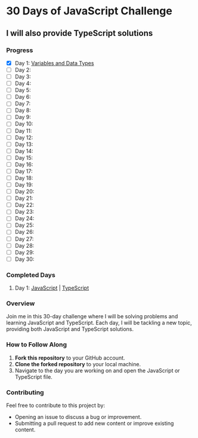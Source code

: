 # 30 Days of JavaScript Challenge
## I will also provide TypeScript solutions

### Progress
- [x] Day 1: [Variables and Data Types](https://github.com/Abdullah-dev0/30-days-javascript-And-typescript/blob/main/Day-1-Javascript/Day-1.js)
- [ ] Day 2:
- [ ] Day 3:
- [ ] Day 4:
- [ ] Day 5:
- [ ] Day 6:
- [ ] Day 7:
- [ ] Day 8:
- [ ] Day 9:
- [ ] Day 10:
- [ ] Day 11:
- [ ] Day 12:
- [ ] Day 13:
- [ ] Day 14:
- [ ] Day 15:
- [ ] Day 16:
- [ ] Day 17:
- [ ] Day 18:
- [ ] Day 19:
- [ ] Day 20:
- [ ] Day 21:
- [ ] Day 22:
- [ ] Day 23:
- [ ] Day 24:
- [ ] Day 25:
- [ ] Day 26:
- [ ] Day 27:
- [ ] Day 28:
- [ ] Day 29:
- [ ] Day 30:

### Completed Days
1. Day 1: [JavaScript](https://github.com/Abdullah-dev0/30-days-javascript-And-typescript/blob/main/Day-1-Javascript/Day-1.js) | [TypeScript](https://github.com/Abdullah-dev0/30-days-javascript-And-typescript/blob/main/Day-1-typescript/day-1.ts)

### Overview
Join me in this 30-day challenge where I will be solving problems and learning JavaScript and TypeScript. Each day, I will be tackling a new topic, providing both JavaScript and TypeScript solutions.

### How to Follow Along
1. **Fork this repository** to your GitHub account.
2. **Clone the forked repository** to your local machine.
3. Navigate to the day you are working on and open the JavaScript or TypeScript file.

### Contributing
Feel free to contribute to this project by:
- Opening an issue to discuss a bug or improvement.
- Submitting a pull request to add new content or improve existing content.

